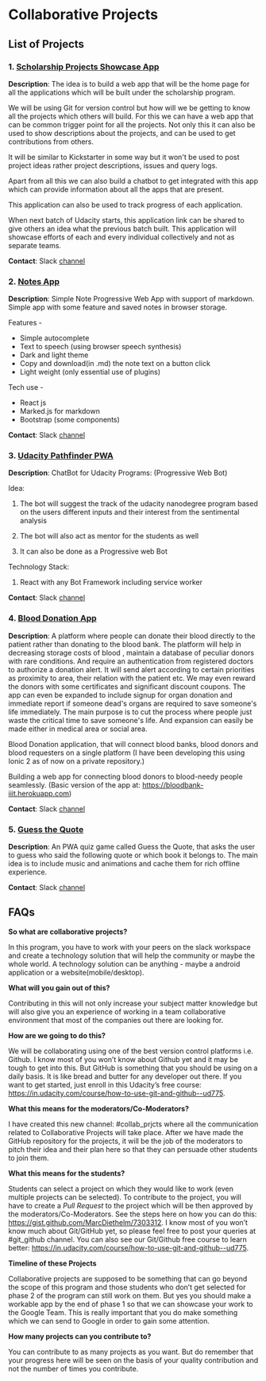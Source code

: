 # Collaborative Projects

## List of Projects

### 1. [Scholarship Projects Showcase App](https://github.com/UdacityMobileWebScholarship/showcase-app)
**Description**: The idea is to build a web app that will be the home page for all the applications which will be built under the scholarship program.

We will be using Git for version control but how will we be getting to know all the projects which others will build. For this we can have a web app that can be common trigger point for all the projects. 
Not only this it can also be used to show descriptions about the projects, and can be used to get contributions from others. 

It will be similar to Kickstarter in some way but it won't be used to post project ideas rather project descriptions, issues and query logs.

Apart from all this we can also build a chatbot to get integrated with this app which can provide information about all the apps that are present.

This application can also be used to track progress of each application.

When next batch of Udacity starts, this application link can be shared to give others an idea what the previous batch built. This application will showcase efforts of each and every individual collectively and not as separate teams.

**Contact**: Slack [channel](https://mobilewebindiascholar.slack.com/messages/CA8MRBPAT)

### 2. [Notes App](https://github.com/UdacityMobileWebScholarship/just-notes)
**Description**: Simple Note Progressive Web App with support of markdown. Simple app with some feature and saved notes in browser storage.

 Features -
+ Simple autocomplete
+ Text to speech (using browser speech synthesis)
+ Dark and light theme
+ Copy and download(in .md) the note text on a button click
+ Light weight (only essential use of plugins)

Tech use -
+ React js
+ Marked.js for markdown
+ Bootstrap (some components)

**Contact**: Slack [channel](https://mobilewebindiascholar.slack.com/messages/CA6V6GDGQ)

### 3. [Udacity Pathfinder PWA](https://github.com/UdacityMobileWebScholarship/udabot)
**Description**: ChatBot for Udacity Programs: (Progressive Web Bot) 

Idea:
1. The bot will suggest the  track of the  udacity nanodegree program based on the users different inputs and their interest from the sentimental analysis

2. The bot will also act as mentor for the students as well

3. It can also be done as a Progressive web Bot

Technology Stack:
1. React with any Bot Framework including service worker

**Contact**: Slack [channel](https://mobilewebindiascholar.slack.com/messages/CA7Q9Q2KX)

### 4. [Blood Donation App](#)
**Description**: A platform where people can donate their blood directly to the patient rather than donating to the blood bank. The platform will help in decreasing storage costs of blood , maintain a database of peculiar donors with rare conditions. And require an authentication from registered doctors to  authorize a donation alert. It will send alert according to certain priorities as proximity to area, their relation with the patient etc. We may even reward the donors with some certificates and significant discount coupons.
The app can even be expanded to include signup for organ donation and immediate report if someone dead's organs are required to save someone's life immediately.
The main purpose is to cut the process where people just waste the critical time to save someone's life. And expansion can easily be  made either in medical area or social area.

Blood Donation application, that will connect blood banks, blood donors and blood requesters on a single platform
(I have been developing this using Ionic 2 as of now on a private repository.)

Building a web app for connecting blood donors to blood-needy people seamlessly.
(Basic version of the app at: https://bloodbank-iiit.herokuapp.com)

**Contact**: Slack [channel](#)

### 5. [Guess the Quote](https://github.com/UdacityMobileWebScholarship/guess-quote)
**Description**: An PWA quiz game called Guess the Quote, that asks the user to guess who said the following quote or which book it belongs to. The main idea is to include music and animations and cache them for rich offline experience.

**Contact**: Slack [channel](https://mobilewebindiascholar.slack.com/messages/CA7486673)

## FAQs

**So what are collaborative projects?**

In this program, you have to work with your peers on the slack workspace and create a technology solution that will help the community or maybe the whole world. A technology solution can be anything - maybe a android application or a website(mobile/desktop).

**What will you gain out of this?**

Contributing in this will not only increase your subject matter knowledge but will also give you an experience of working in a team collaborative environment that most of the companies out there are looking for.

**How are we going to do this?**

We will be collaborating using one of the best version control platforms i.e. Github. I know most of you won’t know about Github yet and it may be tough to get into this. But GitHub is something that you should be using on a daily basis. It is like bread and butter for any developer out there. If you want to get started, just enroll in this Udacity’s free course: https://in.udacity.com/course/how-to-use-git-and-github--ud775.

**What this means for the moderators/Co-Moderators?**

I have created this new channel: #collab_prjcts where all the communication related to Collaborative Projects will take place. After we have made the GitHub repository for the projects, it will be the job of the moderators to pitch their idea and their plan here so that they can persuade other students to join them.

**What this means for the students?**

Students can select a project on which they would like to work (even multiple projects can be selected). To contribute to the project, you will have to create a *Pull Request* to the project which will be then approved by the moderators/Co-Moderators. See the steps here on how you can do this:
https://gist.github.com/MarcDiethelm/7303312.
I know most of you won’t know much about Git/GitHub yet, so please feel free to post your queries at #git_github channel. You can also see our Git/Github free course to learn better:
https://in.udacity.com/course/how-to-use-git-and-github--ud775.

**Timeline of these Projects**

Collaborative projects are supposed to be something that can go beyond the scope of this program and those students who don’t get selected for phase 2 of the program can still work on them. But yes you should make a workable app by the end of phase 1 so that we can showcase your work to the Google Team. This is really important that you do make something which we can send to Google in order to gain some attention.

**How many projects can you contribute to?**

You can contribute to as many projects as you want. But do remember that your progress here will be seen on the basis of your quality contribution and not the number of times you contribute.
